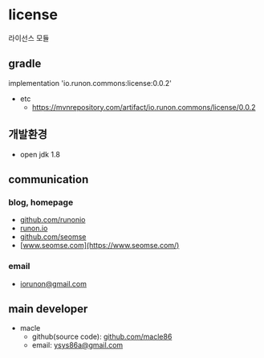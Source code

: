 # license
라이선스 모듈


## gradle
implementation 'io.runon.commons:license:0.0.2'
- etc
  - https://mvnrepository.com/artifact/io.runon.commons/license/0.0.2

## 개발환경
- open jdk 1.8

## communication
### blog, homepage
- [github.com/runonio](https://github.com/runonio)
- [runon.io](https://runon.io)
- [github.com/seomse](https://github.com/seomse)
- [www.seomse.com](https://www.seomse.com/)


### email
- iorunon@gmail.com

## main developer
- macle
  - github(source code): [github.com/macle86](https://github.com/macle86)
  - email: ysys86a@gmail.com
